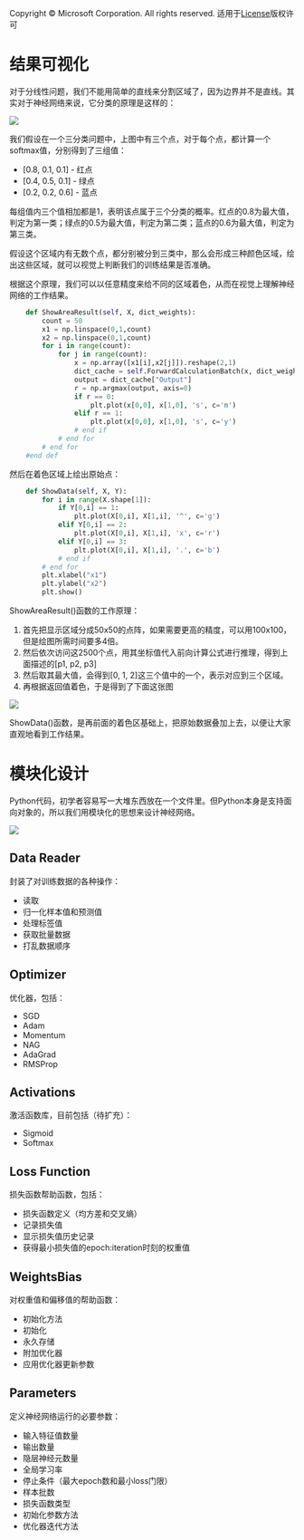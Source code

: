 Copyright © Microsoft Corporation. All rights reserved.
  适用于[License](https://github.com/Microsoft/ai-edu/blob/master/LICENSE.md)版权许可

# 结果可视化

对于分线性问题，我们不能用简单的直线来分割区域了，因为边界并不是直线。其实对于神经网络来说，它分类的原理是这样的：

<img src='./Images/9/inference.png'/>

我们假设在一个三分类问题中，上图中有三个点，对于每个点，都计算一个softmax值，分别得到了三组值：

- [0.8, 0.1, 0.1] - 红点
- [0.4, 0.5, 0.1] - 绿点
- [0.2, 0.2, 0.6] - 蓝点

每组值内三个值相加都是1，表明该点属于三个分类的概率。红点的0.8为最大值，判定为第一类；绿点的0.5为最大值，判定为第二类；蓝点的0.6为最大值，判定为第三类。

假设这个区域内有无数个点，都分别被分到三类中，那么会形成三种颜色区域，绘出这些区域，就可以视觉上判断我们的训练结果是否准确。

根据这个原理，我们可以以任意精度来给不同的区域着色，从而在视觉上理解神经网络的工作结果。

```Python
    def ShowAreaResult(self, X, dict_weights):
        count = 50
        x1 = np.linspace(0,1,count)
        x2 = np.linspace(0,1,count)
        for i in range(count):
            for j in range(count):
                x = np.array([x1[i],x2[j]]).reshape(2,1)
                dict_cache = self.ForwardCalculationBatch(x, dict_weights)
                output = dict_cache["Output"]
                r = np.argmax(output, axis=0)
                if r == 0:
                    plt.plot(x[0,0], x[1,0], 's', c='m')
                elif r == 1:
                    plt.plot(x[0,0], x[1,0], 's', c='y')
                # end if
            # end for
        # end for
    #end def
```

然后在着色区域上绘出原始点：

```Python
    def ShowData(self, X, Y):
        for i in range(X.shape[1]):
            if Y[0,i] == 1:
                plt.plot(X[0,i], X[1,i], '^', c='g')
            elif Y[0,i] == 2:
                plt.plot(X[0,i], X[1,i], 'x', c='r')
            elif Y[0,i] == 3:
                plt.plot(X[0,i], X[1,i], '.', c='b')
            # end if
        # end for
        plt.xlabel("x1")
        plt.ylabel("x2")
        plt.show()
```

ShowAreaResult()函数的工作原理：
1. 首先把显示区域分成50x50的点阵，如果需要更高的精度，可以用100x100，但是绘图所需时间要多4倍。
2. 然后依次访问这2500个点，用其坐标值代入前向计算公式进行推理，得到上面描述的[p1, p2, p3]
3. 然后取其最大值，会得到[0, 1, 2]这三个值中的一个，表示对应到三个区域。
4. 再根据返回值着色，于是得到了下面这张图

<img src='./Images/9/sgd_result_9.png'/>

ShowData()函数，是再前面的着色区基础上，把原始数据叠加上去，以便让大家直观地看到工作结果。


# 模块化设计

Python代码，初学者容易写一大堆东西放在一个文件里。但Python本身是支持面向对象的，所以我们用模块化的思想来设计神经网络。

<img src=".\Images\9\netlayers.png">

## Data Reader

封装了对训练数据的各种操作：
- 读取
- 归一化样本值和预测值
- 处理标签值
- 获取批量数据
- 打乱数据顺序

## Optimizer

优化器，包括：

- SGD
- Adam
- Momentum
- NAG
- AdaGrad
- RMSProp

## Activations

激活函数库，目前包括（待扩充）：

- Sigmoid
- Softmax

## Loss Function

损失函数帮助函数，包括：

- 损失函数定义（均方差和交叉熵）
- 记录损失值
- 显示损失值历史记录
- 获得最小损失值的epoch:iteration时刻的权重值

## WeightsBias

对权重值和偏移值的帮助函数：

- 初始化方法
- 初始化
- 永久存储
- 附加优化器
- 应用优化器更新参数

## Parameters

定义神经网络运行的必要参数：

- 输入特征值数量
- 输出数量
- 隐层神经元数量
- 全局学习率
- 停止条件（最大epoch数和最小loss门限）
- 样本批数
- 损失函数类型
- 初始化参数方法
- 优化器迭代方法
  